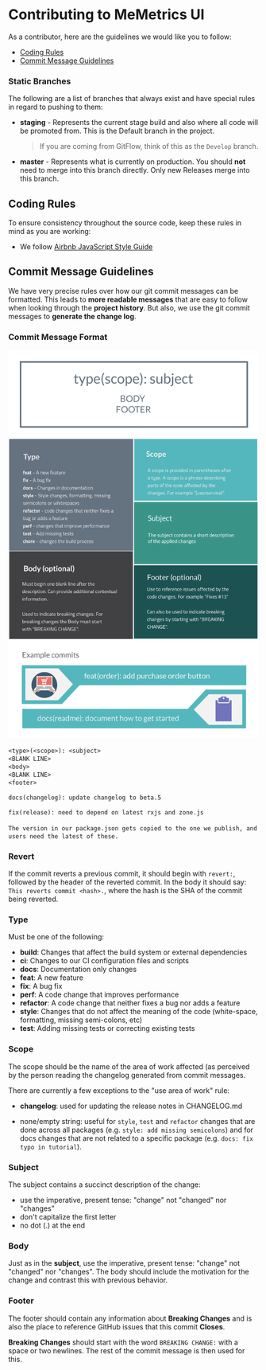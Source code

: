 # Contributing to MeMetrics UI

As a contributor, here are the guidelines we would like you to follow:

- [Coding Rules](#coding-rules)
- [Commit Message Guidelines](#commit-message-guidelines)

### Static Branches

The following are a list of branches that always exist and have special rules in regard to pushing to them:

- **staging** - Represents the current stage build and also where all code will be promoted from. This is the Default branch in the project.

  > If you are coming from GitFlow, think of this as the `Develop` branch.

- **master** - Represents what is currently on production. You should **not** need to merge into this branch directly. Only new Releases merge into this branch.

## Coding Rules

To ensure consistency throughout the source code, keep these rules in mind as you are working:

- We follow [Airbnb JavaScript Style Guide](https://github.com/airbnb/javascript)

## Commit Message Guidelines

We have very precise rules over how our git commit messages can be formatted. This leads to **more
readable messages** that are easy to follow when looking through the **project history**. But also,
we use the git commit messages to **generate the change log**.

### Commit Message Format

![commit-messages](conventional-git.png)

```code
<type>(<scope>): <subject>
<BLANK LINE>
<body>
<BLANK LINE>
<footer>
```

```text
docs(changelog): update changelog to beta.5
```

```text
fix(release): need to depend on latest rxjs and zone.js

The version in our package.json gets copied to the one we publish, and users need the latest of these.
```

### Revert

If the commit reverts a previous commit, it should begin with `revert:`, followed by the header of the reverted commit. In the body it should say: `This reverts commit <hash>.`, where the hash is the SHA of the commit being reverted.

### Type

Must be one of the following:

- **build**: Changes that affect the build system or external dependencies
- **ci**: Changes to our CI configuration files and scripts
- **docs**: Documentation only changes
- **feat**: A new feature
- **fix**: A bug fix
- **perf**: A code change that improves performance
- **refactor**: A code change that neither fixes a bug nor adds a feature
- **style**: Changes that do not affect the meaning of the code (white-space, formatting, missing semi-colons, etc)
- **test**: Adding missing tests or correcting existing tests

### Scope

The scope should be the name of the area of work affected (as perceived by the person reading the changelog generated from commit messages.

There are currently a few exceptions to the "use area of work" rule:

- **changelog**: used for updating the release notes in CHANGELOG.md

- none/empty string: useful for `style`, `test` and `refactor` changes that are done across all
  packages (e.g. `style: add missing semicolons`) and for docs changes that are not related to a
  specific package (e.g. `docs: fix typo in tutorial`).

### Subject

The subject contains a succinct description of the change:

- use the imperative, present tense: "change" not "changed" nor "changes"
- don't capitalize the first letter
- no dot (.) at the end

### Body

Just as in the **subject**, use the imperative, present tense: "change" not "changed" nor "changes".
The body should include the motivation for the change and contrast this with previous behavior.

### Footer

The footer should contain any information about **Breaking Changes** and is also the place to
reference GitHub issues that this commit **Closes**.

**Breaking Changes** should start with the word `BREAKING CHANGE:` with a space or two newlines. The rest of the commit message is then used for this.